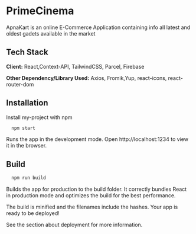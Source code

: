 # PrimeCinema

ApnaKart is an online E-Commerce Application containing info all latest and oldest gadets available in the market

## Tech Stack

**Client:** React,Context-API, TailwindCSS, Parcel, Firebase

**Other Dependency/Library Used:** Axios, Fromik,Yup, react-icons, react-router-dom

## Installation

Install my-project with npm

```bash
  npm start
```

Runs the app in the development mode.
Open http://localhost:1234 to view it in the browser.

## Build

```bash
  npm run build
```

Builds the app for production to the build folder.
It correctly bundles React in production mode and optimizes the build for the best performance.

The build is minified and the filenames include the hashes.
Your app is ready to be deployed!

See the section about deployment for more information.
